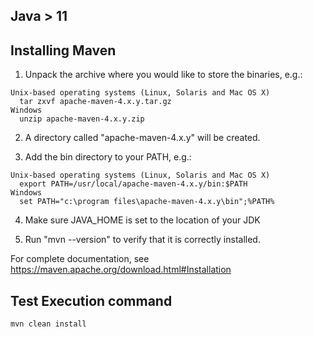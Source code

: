 Java > 11 
  ---------

Installing Maven
  ----------------

  1) Unpack the archive where you would like to store the binaries, e.g.:

    Unix-based operating systems (Linux, Solaris and Mac OS X)
      tar zxvf apache-maven-4.x.y.tar.gz
    Windows
      unzip apache-maven-4.x.y.zip

  2) A directory called "apache-maven-4.x.y" will be created.

  3) Add the bin directory to your PATH, e.g.:

    Unix-based operating systems (Linux, Solaris and Mac OS X)
      export PATH=/usr/local/apache-maven-4.x.y/bin:$PATH
    Windows
      set PATH="c:\program files\apache-maven-4.x.y\bin";%PATH%

  4) Make sure JAVA_HOME is set to the location of your JDK

  5) Run "mvn --version" to verify that it is correctly installed.

  For complete documentation, see https://maven.apache.org/download.html#Installation
  
  
  
  Test Execution command
  --------------------------------  
    mvn clean install
